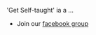 'Get Self-taught' ia a ... 
- Join our [facebook group](https://www.facebook.com/groups/getselftaught)
